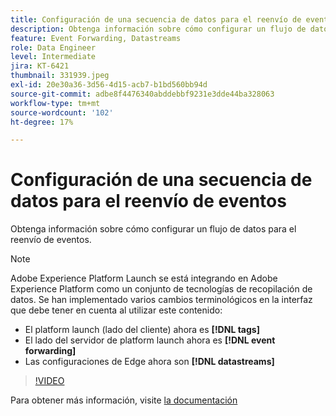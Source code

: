 ```yaml
---
title: Configuración de una secuencia de datos para el reenvío de eventos
description: Obtenga información sobre cómo configurar un flujo de datos para el reenvío de eventos.
feature: Event Forwarding, Datastreams
role: Data Engineer
level: Intermediate
jira: KT-6421
thumbnail: 331939.jpeg
exl-id: 20e30a36-3d56-4d15-acb7-b1bd560bb94d
source-git-commit: adbe8f4476340abddebbf9231e3dde44ba328063
workflow-type: tm+mt
source-wordcount: '102'
ht-degree: 17%

---
```


# Configuración de una secuencia de datos para el reenvío de eventos

Obtenga información sobre cómo configurar un flujo de datos para el reenvío de eventos.

>[!NOTE]
>
>Adobe Experience Platform Launch se está integrando en Adobe Experience Platform como un conjunto de tecnologías de recopilación de datos. Se han implementado varios cambios terminológicos en la interfaz que debe tener en cuenta al utilizar este contenido:
> 
> * El platform launch (lado del cliente) ahora es **[!DNL tags]**
> * El lado del servidor de platform launch ahora es **[!DNL event forwarding]**
> * Las configuraciones de Edge ahora son **[!DNL datastreams]**

>[!VIDEO](https://video.tv.adobe.com/v/331939?quality=12&learn=on)

Para obtener más información, visite [la documentación](https://experienceleague.adobe.com/docs/experience-platform/tags/event-forwarding/getting-started.html#create-a-datastream)

